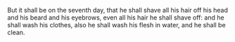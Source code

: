 But it shall be on the seventh day, that he shall shave all his hair off his head and his beard and his eyebrows, even all his hair he shall shave off: and he shall wash his clothes, also he shall wash his flesh in water, and he shall be clean.
